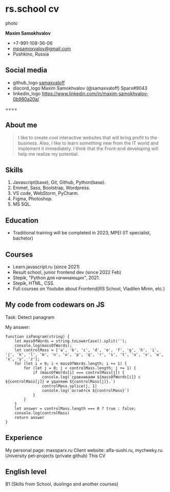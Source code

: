 # rs.school cv

photo

**Maxim Samokhvalov**

* +7-991-108-36-06
* mpsamoxvalov@gmail.com
* Pushkino, Russia

## Social media

* github_logo [samaxvaloff](https://github.com/Samaxvaloff)
* discord_logo Maxim Samokhvalov (@samaxvaloff) Sparx#9043
* linkedin_logo https://www.linkedin.com/in/maxim-samokhvalov-0b980a20a/

====

## About me

> I like to create cool interactive websites that will bring profit to the business. Also, I like to learn something new from the IT world and implement it immediately. 
>I think that the Front-end developing will help me realize my potential.

## Skills

1. Javascript(base), Git, Github, Python(base).
2. Emmet, Sass, Bootstrap, Wordpress.
3. VS code, WebStorm, PyCharm.
4. Figma, Photoshop.
5. MS SQL.

## Education

- Traditional training will be completed in 2023, MPEI (IT specialist, bachelor) 

## Courses 

- Learn.javascript.ru (since 2021)
- Result school, junior frontend dev (since 2022 Feb)
- Stepik, "Python для начинающих", 2021.
- Stepik, HTML, CSS.
- Full courses on Youtube about Frontend(RS School, Vladilen Minin, etc.)

## My code from codewars on JS


Task: Detect panagram

My answer:

```
function isPangram(string) {
    let massOfWords = string.toLowerCase().split('');
    console.log(massOfWords);
    let controlMass = ['a', 'b', 'c', 'd', 'e', 'f', 'g', 'h', 'i', 'j', 'k', 'l', 'm', 'n', 'o', 'p', 'q', 'r', 's', 't', 'u', 'v', 'w', 'x', 'y', 'z'];
    for (let i = 0; i < massOfWords.length; i += 1) {
        for (let j = 0; j < controlMass.length; j += 1) {
            if (massOfWords[i] === controlMass[j]) {
                console.log(`сравниваем ${massOfWords[i]} с ${controlMass[j]} и удаляем ${controlMass[j]}.`)
                controlMass.splice(j, 1)
                console.log(`остаётся ${controlMass}`)
            }
        }
    }
    let answer = controlMass.length === 0 ? true : false;
    console.log(controlMass)
    return answer
}
```

## Experience

My personal page: maxsparx.ru
Client website: alfa-sushi.ru, mycheeky.ru.
University pet-projects (private github)
This CV

## English level

B1 (Skills from School, duolingo and another courses)




